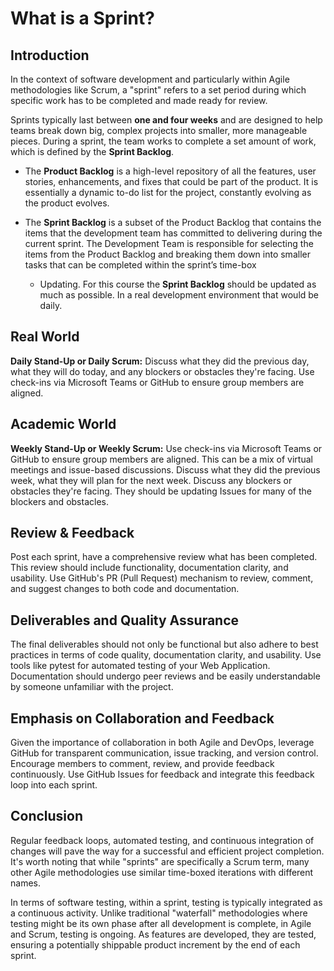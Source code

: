 # What is a Sprint?

## Introduction

In the context of software development and particularly within Agile methodologies like Scrum, a "sprint" refers to a set period during which specific work has to be completed and made ready for review.

Sprints typically last between **one and four weeks** and are designed to help teams break down big, complex projects into smaller, more manageable pieces. During a sprint, the team works to complete a set amount of work, which is defined by the **Sprint Backlog**.

- The **Product Backlog** is a high-level repository of all the features, user stories, enhancements, and fixes that could be part of the product. It is essentially a dynamic to-do list for the project, constantly evolving as the product evolves.

- The **Sprint Backlog** is a subset of the Product Backlog that contains the items that the development team has committed to delivering during the current sprint. The Development Team is responsible for selecting the items from the Product Backlog and breaking them down into smaller tasks that can be completed within the sprint’s time-box
  - Updating. For this course the **Sprint Backlog** should be updated as much as possible. In a real development environment that would be daily.

## Real World

**Daily Stand-Up or Daily Scrum:**  Discuss what they did the previous day, what they will do today, and any blockers or obstacles they're facing. Use check-ins via Microsoft Teams or GitHub to ensure group members are aligned.

## Academic World

**Weekly Stand-Up or Weekly Scrum:** Use check-ins via Microsoft Teams or GitHub to ensure group members are aligned. This can be a mix of virtual meetings and issue-based discussions. Discuss what they did the previous week, what they will plan for the next week. Discuss any blockers or obstacles they're facing. They should be updating Issues for many of the blockers and obstacles.

## Review & Feedback

Post each sprint, have a comprehensive review what has been completed. This review should include functionality, documentation clarity, and usability. Use GitHub's PR (Pull Request) mechanism to review, comment, and suggest changes to both code and documentation.

## Deliverables and Quality Assurance

The final deliverables should not only be functional but also adhere to best practices in terms of code quality, documentation clarity, and usability. Use tools like pytest for automated testing of your Web Application. Documentation should undergo peer reviews and be easily understandable by someone unfamiliar with the project.

## Emphasis on Collaboration and Feedback

Given the importance of collaboration in both Agile and DevOps, leverage GitHub for transparent communication, issue tracking, and version control. Encourage members to comment, review, and provide feedback continuously. Use GitHub Issues for feedback and integrate this feedback loop into each sprint.

## Conclusion

Regular feedback loops, automated testing, and continuous integration of changes will pave the way for a successful and efficient project completion. It's worth noting that while "sprints" are specifically a Scrum term, many other Agile methodologies use similar time-boxed iterations with different names.

In terms of software testing, within a sprint, testing is typically integrated as a continuous activity. Unlike traditional "waterfall" methodologies where testing might be its own phase after all development is complete, in Agile and Scrum, testing is ongoing. As features are developed, they are tested, ensuring a potentially shippable product increment by the end of each sprint.
